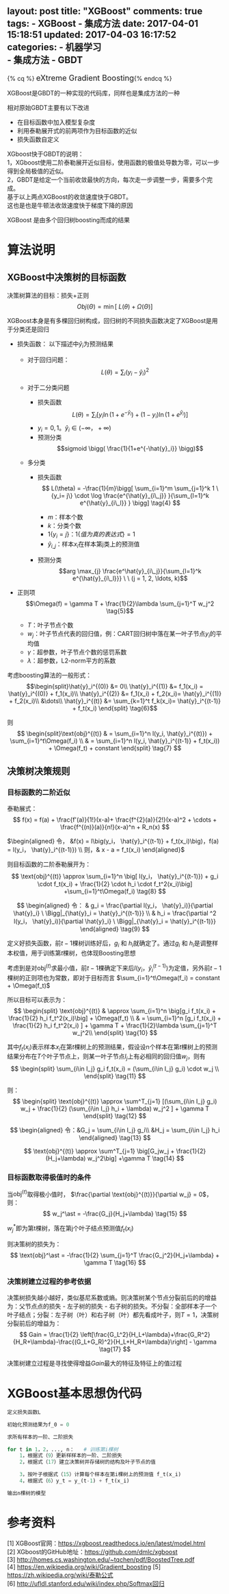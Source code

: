 layout: post
title: "XGBoost"
comments: true
tags:
	- XGBoost
	- 集成方法
date:  2017-04-01 15:18:51
updated: 2017-04-03 16:17:52
categories:
    - 机器学习  
    - 集成方法
    - GBDT
---

{% cq %} <font size=4>eXtreme Gradient Boosting</font>{% endcq %}

XGBoost是GBDT的一种实现的代码库，同样也是集成方法的一种

相对原始GBDT主要有以下改进  

- 在目标函数中加入模型复杂度  
- 利用泰勒展开式的前两项作为目标函数的近似
- 损失函数自定义

<!-- more -->

XGboost快于GBDT的说明：  
1，XGboost使用二阶泰勒展开近似目标，使用函数的极值处导数为零，可以一步得到全局极值的近似。  
2，GBDT是给定一个当前收敛最快的方向，每次走一步调整一步，需要多个完成。  
基于以上两点XGBoost的收敛速度快于GBDT。  
这也是也是牛顿法收敛速度快于梯度下降的原因  

XGBoost 是由多个回归树boosting而成的结果

# 算法说明  

## XGBoost中决策树的目标函数
决策树算法的目标：损失+正则
$$Obj(\Theta) = \min \bigg[\ L(\theta) + \Omega(\Theta) \bigg] \tag{1}$$

XGBoost本身是有多棵回归树构成，回归树的不同损失函数决定了XGBoost是用于分类还是回归

* 损失函数：
以下描述中$\hat{y}_i$为预测结果
	- 对于回归问题： 
	$$L(\theta) = \sum_i (y_i-\hat{y}_i)^2 \tag{2}$$

	- 对于二分类问题  
		- 损失函数
	$$L(\theta) = \sum_i \big[ y_i\ln (1+e^{-\hat{y}_i}) + (1-y_i)\ln (1+e^{\hat{y}_i})\big] \tag{3}$$
		- $y_i = 0, 1。\hat{y}_i \in (-\infty，+\infty)$
		- 预测分类
			$$sigmoid \bigg( \frac{1}{1+e^{-\hat{y}_i}} \bigg)$$

	- 多分类  
		- 损失函数		
		$$
		L(\theta) = -\frac{1}{m}\bigg[
			\sum_{i=1}^m \sum_{j=1}^k 1 \{y_i= j\}
			\cdot  \log \frac{e^{\hat{y}_{i\_j}} }{\sum_{l=1}^k  e^{\hat{y}_{i\_l}} }
		\bigg]  \tag{4}
		$$
			- $m$：样本个数
			- $k$：分类个数
			- $1 \{y_i= j\}$：$1 \{值为真的表达式\} = 1$
			- $\hat{y}_{i\_j}$：样本$x_i$在样本第j类上的预测值

		- 预测分类
			$$arg \max_{j} \frac{e^\hat{y}_{i\_j}}{\sum_{l=1}^k e^{\hat{y}_{i\_l}}} \ \ (j = 1, 2, \ldots, k)$$
			

* 正则项
	$$\Omega(f) = \gamma T + \frac{1}{2}\lambda \sum_{j=1}^T w_j^2 \tag{5}$$

	- $T$：叶子节点个数
	- $w_j$：叶子节点代表的回归值，例：CART回归树中落在某一叶子节点$y_i$的平均值
	- $\gamma$：超参数，叶子节点个数的惩罚系数
	- $\lambda$：超参数，L2-norm平方的系数  


考虑boosting算法的一般形式：
$$\begin{split}\hat{y}_i^{(0)} &= 0\\
\hat{y}_i^{(1)} &= f_1(x_i) = \hat{y}_i^{(0)} + f_1(x_i)\\
\hat{y}_i^{(2)} &= f_1(x_i) + f_2(x_i)= \hat{y}_i^{(1)} + f_2(x_i)\\
&\dots\\
\hat{y}_i^{(t)} &= \sum_{k=1}^t f_k(x_i)= \hat{y}_i^{(t-1)} + f_t(x_i)
\end{split} \tag{6}$$

则
$$
\begin{split}\text{obj}^{(t)} & = \sum_{i=1}^n l(y_i, \hat{y}_i^{(t)}) + \sum_{i=1}^t\Omega(f_i) \\
          & = \sum_{i=1}^n l(y_i, \hat{y}_i^{(t-1)} + f_t(x_i)) + \Omega(f_t) + constant
\end{split} \tag{7}
$$

## 决策树决策规则  

### 目标函数的二阶近似
>
泰勒展式：
$$
f(x) = f(a) + \frac{f'(a)}{1!}(x-a)+ \frac{f^{2}(a)}{2!}(x-a)^2 + \cdots + \frac{f^{(n)}(a)}{n!}(x-a)^n + R_n(x)
$$

$\begin{aligned}
令， &f(x) = l\big(y_i， \hat{y}_i^{(t-1)} + f_t(x_i)\big)，f(a) = l(y_i， \hat{y}_i^{(t-1)}) \\
则，& x - a = f_t(x_i)
\end{aligned}$

则目标函数的二阶泰勒展开为：
$$
\text{obj}^{(t)} \approx 
 \sum_{i=1}^n \big[ l(y_i， \hat{y}_i^{(t-1)}) + g_i \cdot f_t(x_i) + \frac{1}{2} \cdot h_i \cdot f_t^2(x_i)\big] +\sum_{i=1}^t\Omega(f_i) \tag{8}
$$

$$
\begin{aligned}
令： & g_i = \frac{\partial l(y_i， \hat{y}_i)}{\partial \hat{y}_i} \ \Bigg|_{\hat{y}_i = \hat{y}_i^{(t-1)}} \\
& h_i = \frac{\partial ^2 l(y_i， \hat{y}_i)}{\partial \hat{y}_i} \ \Bigg|_{\hat{y}_i = \hat{y}_i^{(t-1)}}
\end{aligned}
\tag{9}
$$

定义好损失函数，前$t-1$棵树训练好后，$g_i$ 和 $h_i$就确定了。通过$g_i$ 和 $h_i$是调整样本权值，用于训练第$t$棵树，也体现Boosting思想

考虑到是对$\text{obj}^{(t)}$求最小值，前$t-1$棵确定下来后$l(y_i， \hat{y}_i^{(t-1)})$为定值，另外前$t-1$棵树的正则项也为常数，即对于目标而言 $\sum_{i=1}^t\Omega(f_i) = constant + \Omega(f_t)$

所以目标可以表示为：
$$
\begin{split}
 \text{obj}^{(t)} 
& \approx  \sum_{i=1}^n \big[g_i f_t(x_i) + \frac{1}{2} h_i f_t^2(x_i)\big] + \Omega(f_t) \\
& = \sum_{i=1}^n [g_i f_t(x_i)  + \frac{1}{2} h_i f_t^2(x_i) ] + \gamma T + \frac{1}{2}\lambda \sum_{j=1}^T w_j^2\\
\end{split} \tag{10}
$$

其中$f_t(x_i)$表示样本$x_i$在第$t$棵树上的预测结果，假设设n个样本在第$t$棵树上的预测结果分布在$T$个叶子节点上，则某一叶子节点$I_j$上有必相同的回归值$w_j$，则有
$$
\begin{split}
\sum_{i\in I_j} g_i  f_t(x_i) = (\sum_{i\in I_j} g_i) \cdot w_j \\
\end{split} \tag{11}
$$

则：
$$
\begin{split}
\text{obj}^{(t)} 
\approx \sum^T_{j=1} [(\sum_{i\in I_j} g_i) w_j + \frac{1}{2} (\sum_{i\in I_j} h_i + \lambda) w_j^2 ] + \gamma T
\end{split} \tag{12}
$$

$$
\begin{aligned}
令：&G_j = \sum_{i\in I_j} g_i\\
&H_j = \sum_{i\in I_j} h_i 
\end{aligned}
\tag{13}
$$

$$
\text{obj}^{(t)} \approx  \sum^T_{j=1} \big[G_jw_j + \frac{1}{2} (H_j+\lambda) w_j^2\big] +\gamma T \tag{14}
$$

### 目标函数取得极值时的条件  

当$\text{obj}^{(t)}$取得极小值时， $\frac{\partial \text{obj}^{(t)}}{\partial w_j} = 0$，则：
$$
w_j^\ast = -\frac{G_j}{H_j+\lambda} \tag{15}
$$

$w_j^\ast$即为第t棵树，落在第j个叶子结点预测值$f_t(x_i)$

则决策树的损失为：
$$
\text{obj}^\ast = -\frac{1}{2} \sum_{j=1}^T \frac{G_j^2}{H_j+\lambda} + \gamma T \tag{16}
$$

### 决策树建立过程的参考依据

决策树损失越小越好，类似基尼系数或熵。则决策树某个节点分裂前后的的增益为：父节点点的损失 - 左子树的损失 - 右子树的损失。不分裂：全部样本子一个叶子结点；分裂：左子树（叶）和右子树（叶）都先看成叶子，则$T=1$，决策树分裂前后的增益为：
$$
Gain = \frac{1}{2} \left[\frac{G_L^2}{H_L+\lambda}+\frac{G_R^2}{H_R+\lambda}-\frac{(G_L+G_R)^2}{H_L+H_R+\lambda}\right] - \gamma 
\tag{17}
$$

决策树建立过程是寻找使得增益$Gain$最大的特征及特征上的值过程

# XGBoost基本思想伪代码

```python
定义损失函数L

初始化预测结果为f_0 = 0 

求所有样本的一阶、二阶损失

for t in 1，2，..., n：   # 训练第i棵树
    1，根据式（9）更新样样本的一阶、二阶损失
    2，根据式（17）建立决策树并存储树的结构及叶子节点的值

    3，按叶子根据式（15）计算每个样本在第i棵树上的预测值 f_t(x_i)
    4，根据式（6）y_t = y_(t-1) + f_t(x_i)

输出n棵树的模型

```






# 参考资料
[1] XGBoost官网：<https://xgboost.readthedocs.io/en/latest/model.html>  
[2] XGboost的GitHub地址：<https://github.com/dmlc/xgboost>  
[3] <http://homes.cs.washington.edu/~tqchen/pdf/BoostedTree.pdf>  
[4] <https://en.wikipedia.org/wiki/Gradient_boosting>
[5] <https://zh.wikipedia.org/wiki/泰勒公式>  
[6] <http://ufldl.stanford.edu/wiki/index.php/Softmax回归>  





